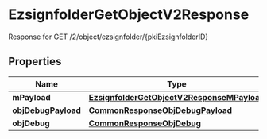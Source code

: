 

# EzsignfolderGetObjectV2Response

Response for GET /2/object/ezsignfolder/{pkiEzsignfolderID}

## Properties

| Name | Type | Description | Notes |
|------------ | ------------- | ------------- | -------------|
|**mPayload** | [**EzsignfolderGetObjectV2ResponseMPayload**](EzsignfolderGetObjectV2ResponseMPayload.md) |  |  |
|**objDebugPayload** | [**CommonResponseObjDebugPayload**](CommonResponseObjDebugPayload.md) |  |  [optional] |
|**objDebug** | [**CommonResponseObjDebug**](CommonResponseObjDebug.md) |  |  [optional] |



